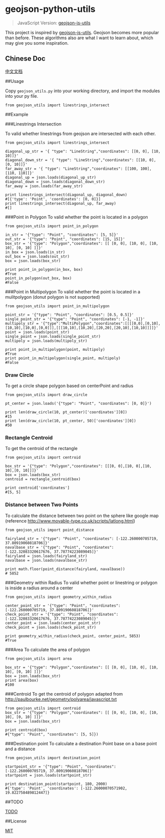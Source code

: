 # geojson-python-utils

> JavaScript Version: [geojson-js-utils](https://github.com/maxogden/geojson-js-utils)

This project is inspired by [geojson-js-utils](https://github.com/maxogden/geojson-js-utils). Geojson becomes more popular than before. These algorithms also are what I want to learn about, which may give you some inspiration.

## Chinese Doc

[中文文档](README_CN.md)

##Usage

Copy `geojson_utils.py` into your working directory, and import the modules into your py file.

```
from geojson_utils import linestrings_intersect
```

##Example

###Linestrings Intersection

To valid whether linestrings from geojson are intersected with each other.

```
from geojson_utils import linestrings_intersect

diagonal_up_str = '{ "type": "LineString","coordinates": [[0, 0], [10, 10]]}'
diagonal_down_str = '{ "type": "LineString","coordinates": [[10, 0], [0, 10]]}'
far_away_str = '{ "type": "LineString","coordinates": [[100, 100], [110, 110]]}'
diagonal_up = json.loads(diagonal_up_str)
diagonal_down = json.loads(diagonal_down_str)
far_away = json.loads(far_away_str)

print linestrings_intersect(diagonal_up, diagonal_down)
#[{'type': 'Point', 'coordinates': [0, 0]}]
print linestrings_intersect(diagonal_up, far_away)
#[]
```

###Point in Polygon
To valid whether the point is located in a polygon

```
from geojson_utils import point_in_polygon

in_str = '{"type": "Point", "coordinates": [5, 5]}'
out_str = '{"type": "Point", "coordinates": [15, 15]}'
box_str = '{"type": "Polygon","coordinates": [[ [0, 0], [10, 0], [10, 10], [0, 10] ]]}'
in_box = json.loads(in_str)
out_box = json.loads(out_str)
box = json.loads(box_str)

print point_in_polygon(in_box, box)
#True
point_in_polygon(out_box, box)
#False
```


###Point in Multipolygon
To valid whether the point is located in a mulitpolygon (donut polygon is not supported)

```
from geojson_utils import point_in_multipolygon

point_str = '{"type": "Point", "coordinates": [0.5, 0.5]}'
single_point_str = '{"type": "Point", "coordinates": [-1, -1]}'
multipoly_str = '{"type":"MultiPolygon","coordinates":[[[[0,0],[0,10],[10,10],[10,0],[0,0]]],[[[10,10],[10,20],[20,20],[20,10],[10,10]]]]}'
point = json.loads(point_str)
single_point = json.loads(single_point_str)
multipoly = json.loads(multipoly_str)

print point_in_multipolygon(point, multipoly)
#True
print point_in_multipolygon(single_point, multipoly)
#False
```


### Draw Circle
To get a circle shape polygon based on centerPoint and radius

```
from geojson_utils import draw_circle

pt_center = json.loads('{"type": "Point", "coordinates": [0, 0]}')

print len(draw_circle(10, pt_center)['coordinates'][0])
#15
print len(draw_circle(10, pt_center, 50)['coordinates'][0])
#50
```


### Rectangle Centroid
To get the centroid of the rectangle

```
from geojson_utils import centroid

box_str = '{"type": "Polygon","coordinates": [[[0, 0],[10, 0],[10, 10],[0, 10]]]}'
box = json.loads(box_str)
centroid = rectangle_centroid(box)

print centroid['coordinates']
#[5, 5]
```
  


### Distance between Two Points
To calculate the distance between two point on the sphere like google map (reference http://www.movable-type.co.uk/scripts/latlong.html)

```
from geojson_utils import point_distance

fairyland_str = '{"type": "Point", "coordinates": [-122.260000705719, 37.80919060818706]}'
navalbase_str = '{"type": "Point", "coordinates": [-122.32083320617676, 37.78774223089045]}'
fairyland = json.loads(fairyland_str)
navalbase = json.loads(navalbase_str)

print math.floor(point_distance(fairyland, navalbase))
# 5852
```



###Geometry within Radius
To valid whether point or linestring or polygon is inside a radius around a center

```
from geojson_utils import geometry_within_radius

center_point_str = '{"type": "Point", "coordinates":  [-122.260000705719, 37.80919060818706]}'
check_point_str = '{"type": "Point", "coordinates": [-122.32083320617676, 37.78774223089045]}'
center_point = json.loads(center_point_str)
check_point = json.loads(check_point_str)

print geometry_within_radius(check_point, center_point, 5853)
#True
```


###Area
To calculate the area of polygon

```
from geojson_utils import area
 
box_str = '{"type": "Polygon","coordinates": [[ [0, 0], [10, 0], [10, 10], [0, 10] ]]}'
box = json.loads(box_str)
print area(box)
#100
```


###Centroid
To get the centroid of polygon
adapted from http://paulbourke.net/geometry/polyarea/javascript.txt

```
from geojson_utils import centroid
box_str = '{"type": "Polygon","coordinates": [[ [0, 0], [10, 0], [10, 10], [0, 10] ]]}'
box = json.loads(box_str)

print centroid(box)
#{"type": "Point", "coordinates": [5, 5]})
```


###Destination point
To calculate a destination Point base on a base point and a distance

```
from geojson_utils import destination_point

startpoint_str = '{"type": "Point", "coordinates":  [-122.260000705719, 37.80919060818706]}'
startpoint = json.loads(startpoint_str)

print destination_point(startpoint, 180, 2000)
#{'type': 'Point', 'coordinates': [-122.26000070571902, 19.822758489812447]}
```

##TODO

[TODO](TODO,md)

##License

[MIT](LICENSE)
